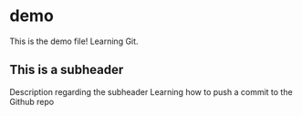 # demo
This is the demo file!
Learning Git.

## This is a subheader
Description regarding the subheader
Learning how to push a commit to the Github repo

